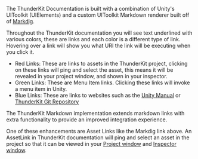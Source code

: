 
The ThunderKit Documentation is built with a combination of Unity's UIToolkit (UIElements) and a custom UIToolkit Markdown renderer built off of
[Markdig](assetlink://Packages/com.passivepicasso.thunderkit/Editor/ThirdParty/MarkDig).

Throughout the ThunderKit documentation you will see text underlined with various colors, these are links and each color is a different type of link.
Hovering over a link will show you what URI the link will be executing when you click it.

- Red Links: These are links to assets in the ThunderKit project, clicking on these links will ping and select the asset, this means it will be revealed in your project window, and shown in your inspector.
- Green Links: These are Menu Item links. Clicking these links will invoke a menu item in Unity.
- Blue Links: These are links to websites such as the [Unity Manual](https://docs.unity3d.com/Manual/index.html) or [ThunderKit Git Repository](https://github.com/PassivePicasso/ThunderKit)

The ThunderKit Markdown implementation extends markdown links with extra functionality to provide an improved integration experience.

One of these enhancements are Asset Links like the Markdig link above.  An AssetLink in ThunderKit documentation will ping and select an asset in the project so that it can be viewed
in your [Project window](menulink://Window/General/Project) and [Inspector window](menulink://Window/General/Inspector).



